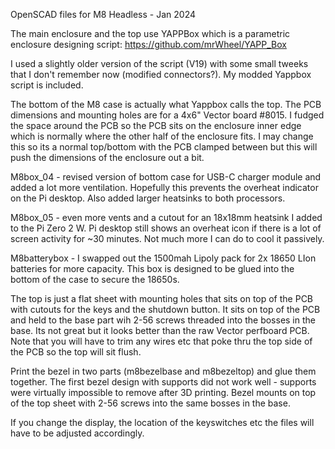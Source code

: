 OpenSCAD files for M8 Headless - Jan 2024

The main enclosure and the top use YAPPBox which is a parametric enclosure designing script:
https://github.com/mrWheel/YAPP_Box

I used a slightly older version of the script (V19) with some small tweeks that I don't remember now (modified connectors?). My modded Yappbox script is included.

The bottom of the M8 case is actually what Yappbox calls the top. The PCB dimensions and mounting holes are for a 4x6" Vector board #8015. I fudged the space around the PCB so the PCB sits on the enclosure inner edge which is normally where the other half of the enclosure fits.
I may change this so its a normal top/bottom with the PCB clamped between but this will push the dimensions of the enclosure out a bit.

M8box_04 - revised version of bottom case for USB-C charger module and added a lot more ventilation. Hopefully this prevents the overheat indicator on the Pi desktop. Also added larger heatsinks to both processors.

M8box_05 - even more vents and a cutout for an 18x18mm heatsink I added to the Pi Zero 2 W. Pi desktop still shows an overheat icon if there is a lot of screen activity for ~30 minutes. Not much more I can do to cool it passively.

M8batterybox - I swapped out the 1500mah Lipoly pack for 2x 18650 LIon batteries for more capacity. This box is designed to be glued into the bottom of the case to secure the 18650s.

The top is just a flat sheet with mounting holes that sits on top of the PCB with cutouts for the keys and the shutdown button. It sits on top of the PCB and held to the base part wih 2-56 screws threaded into the bosses in the base. Its not great but it looks better than the raw Vector perfboard PCB. Note that you will have to trim any wires etc that poke thru the top side of the PCB so the top will sit flush.

Print the bezel in two parts (m8bezelbase and m8bezeltop) and glue them together. The first bezel design with supports did not work well - supports were virtually impossible to remove after 3D printing. Bezel mounts on top of the top sheet with 2-56 screws into the same bosses in the base.

If you change the display, the location of the keyswitches etc the files will have to be adjusted accordingly.

